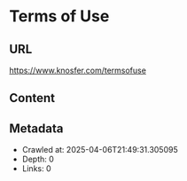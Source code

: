 # Terms of Use

## URL
https://www.knosfer.com/termsofuse

## Content
<div class="content">
<div class="text-center msg loading"></div>
<div class="text-center msg noItems" style="display: none;">
                        There are no items in your cart<br/>
<a class="btn btn-primary" href="/s/store" style="margin: 20px auto;">
                            Add More
                        </a>
</div>
<div class="items msg" style="display: none;">
<div class="m-0 cartDiv">
<table class="table cartTable">
<thead>
<tr>
<th colspan="2">Item Details</th>
<th class="text-right">Price</th>
<th style="width: 50px;"></th>
</tr>
</thead>
<tbody></tbody>
</table>
</div>
<div class="suggestCart mt-2 bg-gray p-2" style="display: none;">
<h6>You may also be interested in</h6>
<div class="columns loading" id="cartRelatedCont"></div>
</div>
</div>
</div>

## Metadata
- Crawled at: 2025-04-06T21:49:31.305095
- Depth: 0
- Links: 0
